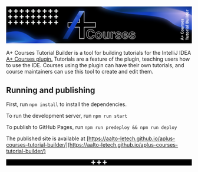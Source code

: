 <p align="center">
  <a href="https://aalto-letech.github.io/aplus-courses-tutorial-builder/">
    <img src="public/banner.png" alt="A+ Courses Tutorial Builder">
  </a>
</p>

A+ Courses Tutorial Builder is a tool for building tutorials for the IntelliJ IDEA [A+ Courses plugin.](https://github.com/Aalto-LeTech/aplus-courses) Tutorials are a feature of the plugin, teaching users how to use the IDE. Courses using the plugin can have their own tutorials, and course maintainers can use this tool to create and edit them.

## Running and publishing

First, run `npm install` to install the dependencies.

To run the development server, run `npm run start`

To publish to GitHub Pages, run `npm run predeploy && npm run deploy`

The published site is available at [https://aalto-letech.github.io/aplus-courses-tutorial-builder/](https://aalto-letech.github.io/aplus-courses-tutorial-builder/)

<p align="center">
  <img width="1500px" src="public/footer.png" alt="A+ Courses">
</p>
